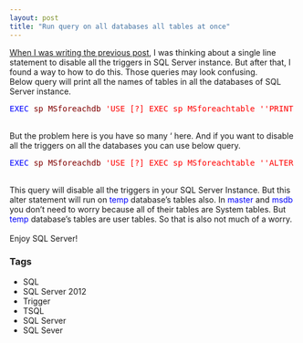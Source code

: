 ```yaml
---
layout: post
title: "Run query on all databases all tables at once"
---
```


<div dir="ltr" style="text-align: left;" trbidi="on"><a href="http://www.dedunu.info/2013/04/how-to-run-query-on-all-tables.html" target="_blank">When I was writing the previous post</a>, I was thinking about a single line statement to disable all the triggers in SQL Server instance. But after that, I found a way to how to do this. Those queries may look confusing.<br />Below query will print all the names of tables in all the databases of SQL Server instance.<br /><pre class="code"><span style="color: blue;">EXEC </span><span style="color: maroon;">sp_MSforeachdb </span><span style="color: red;">'USE [?] EXEC sp_MSforeachtable ''PRINT ''''/'''''',N''/'' '</span></pre><br />But the problem here is you have so many ‘ here. And if you want to disable all the triggers on all the databases you can use below query.<br /><pre class="code"><span style="color: blue;">EXEC </span><span style="color: maroon;">sp_MSforeachdb </span><span style="color: red;">'USE [?] EXEC sp_MSforeachtable ''ALTER TABLE / DISABLE TRIGGER ALL'',N''/'' '</span></pre><br />This query will disable all the triggers in your SQL Server Instance. But this alter statement will run on <span style="color: blue;">temp</span> database’s tables also. In <span style="color: blue;">master</span> and <span style="color: blue;">msdb</span> you don’t need to worry because all of their tables are System tables. But <span style="color: blue;">temp</span> database’s tables are user tables. So that is also not much of a worry.<br /><br />Enjoy SQL Server!</div>

### Tags

- SQL
- SQL Server 2012
- Trigger
- TSQL
- SQL Server
- SQL Sever
